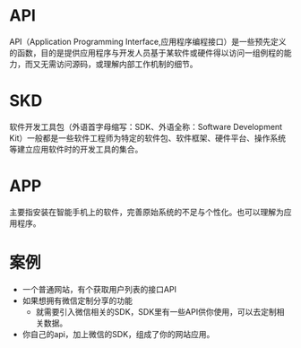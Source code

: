 # API
API（Application Programming Interface,应用程序编程接口）是一些预先定义的函数，目的是提供应用程序与开发人员基于某软件或硬件得以访问一组例程的能力，而又无需访问源码，或理解内部工作机制的细节。

# SKD
软件开发工具包（外语首字母缩写：SDK、外语全称：Software Development Kit）一般都是一些软件工程师为特定的软件包、软件框架、硬件平台、操作系统等建立应用软件时的开发工具的集合。

# APP
主要指安装在智能手机上的软件，完善原始系统的不足与个性化。也可以理解为应用程序。

# 案例
* 一个普通网站，有个获取用户列表的接口API
* 如果想拥有微信定制分享的功能
    - 就需要引入微信相关的SDK，SDK里有一些API供你使用，可以去定制相关数据。
* 你自己的api，加上微信的SDK，组成了你的网站应用。
